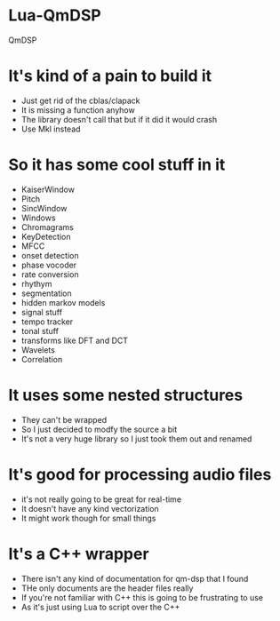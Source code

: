 # Lua-QmDSP
QmDSP

# It's kind of a pain to build it
* Just get rid of the cblas/clapack
* It is missing a function anyhow
* The library doesn't call that but if it did it would crash
* Use Mkl instead

# So it has some cool stuff in it
* KaiserWindow
* Pitch
* SincWindow
* Windows
* Chromagrams
* KeyDetection
* MFCC
* onset detection
* phase vocoder
* rate conversion
* rhythym 
* segmentation
* hidden markov models
* signal stuff
* tempo tracker
* tonal stuff
* transforms like DFT and DCT
* Wavelets
* Correlation

# It uses some nested structures
* They can't be wrapped
* So I just decided to modfy the source a bit
* It's not a very huge library so I just took them out and renamed

# It's good for processing audio files
* it's not really going to be great for real-time
* It doesn't have any kind vectorization
* It might work though for small things

# It's a C++ wrapper
* There isn't any kind of documentation for qm-dsp that I found
* THe only documents are the header files really
* If you're not familiar with C++ this is going to be frustrating to use
* As it's just using Lua to script over the C++ 
